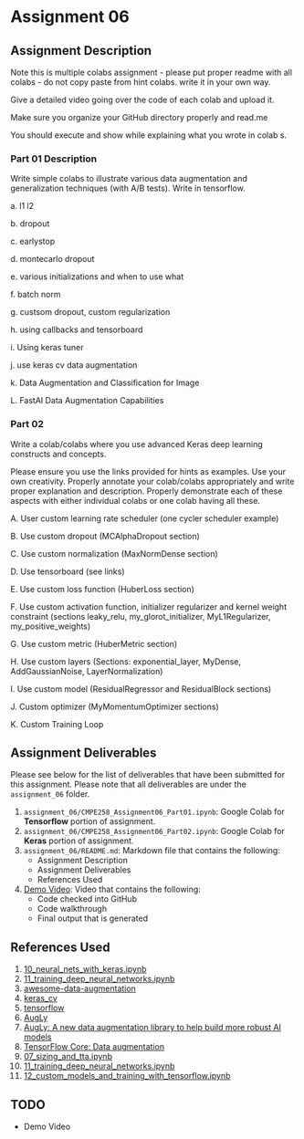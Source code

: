# Assignment 06

## Assignment Description

Note this is multiple colabs assignment - please put proper readme with all colabs - do not copy paste from hint colabs. write it in your own way.

Give a detailed video going over the code of each colab and upload it.

Make sure you organize your GitHub directory properly and read.me

You should execute and show while explaining what you wrote in colab s.

### Part 01 Description

Write simple colabs to illustrate various data augmentation and generalization techniques (with A/B tests).
Write in tensorflow.

a. l1 l2

b. dropout

c. earlystop

d. montecarlo dropout

e. various initializations and when to use what

f. batch norm

g. custsom dropout, custom regularization

h. using callbacks and tensorboard

i. Using keras tuner

j. use keras cv data augmentation

k. Data Augmentation and Classification for Image

L. FastAI Data Augmentation Capabilities

### Part 02

Write a colab/colabs where you use advanced Keras deep learning constructs and concepts.

Please ensure you use the links provided for hints as examples. Use your own creativity. Properly annotate your colab/colabs appropriately and write proper explanation and description. Properly demonstrate each of these aspects with either individual colabs or one colab having all these.

A. User custom learning rate scheduler (one cycler scheduler example)

B. Use custom dropout (MCAlphaDropout section)

C. Use custom normalization (MaxNormDense section)

D. Use tensorboard (see links)

E. Use custom loss function (HuberLoss section)

F. Use custom activation function, initializer regularizer and kernel weight constraint (sections leaky_relu, my_glorot_initializer, MyL1Regularizer, my_positive_weights)

G. Use custom metric (HuberMetric section)

H. Use custom layers (Sections: exponential_layer, MyDense, AddGaussianNoise, LayerNormalization)

I. Use custom model (ResidualRegressor and ResidualBlock sections)

J. Custom optimizer (MyMomentumOptimizer sections)

K. Custom Training Loop  

## Assignment Deliverables

Please see below for the list of deliverables that have been submitted for this assignment.
Please note that all deliverables are under the `assignment_06` folder.

1. `assignment_06/CMPE258_Assignment06_Part01.ipynb`: Google Colab for **Tensorflow** portion of assignment.
2. `assignment_06/CMPE258_Assignment06_Part02.ipynb`: Google Colab for **Keras** portion of assignment.
3. `assignment_06/README.md`: Markdown file that contains the following:
   - Assignment Description
   - Assignment Deliverables
   - References Used
4. [Demo Video](https://youtu.be/dF05aWT57zI): Video that contains the following:
   - Code checked into GitHub
   - Code walkthrough
   - Final output that is generated

## References Used

1. [10_neural_nets_with_keras.ipynb](https://github.com/ageron/handson-ml3/blob/main/10_neural_nets_with_keras.ipynb)
2. [11_training_deep_neural_networks.ipynb](https://github.com/ageron/handson-ml3/blob/main/11_training_deep_neural_networks.ipynb)
3. [awesome-data-augmentation](https://brunokrinski.github.io/awesome-data-augmentation/)
4. [keras_cv](https://keras.io/keras_cv/)
5. [tensorflow](https://www.tensorflow.org/)
6. [AugLy](https://github.com/facebookresearch/AugLy)
7. [AugLy: A new data augmentation library to help build more robust AI models](https://ai.meta.com/blog/augly-a-new-data-augmentation-library-to-help-build-more-robust-ai-models/)
8. [TensorFlow Core: Data augmentation](https://www.tensorflow.org/tutorials/images/data_augmentation)
9. [07_sizing_and_tta.ipynb](https://github.com/fastai/fastbook/blob/master/07_sizing_and_tta.ipynb)
10. [11_training_deep_neural_networks.ipynb](https://github.com/ageron/handson-ml2/blob/master/11_training_deep_neural_networks.ipynb)
11. [12_custom_models_and_training_with_tensorflow.ipynb](https://github.com/ageron/handson-ml2/blob/master/12_custom_models_and_training_with_tensorflow.ipynb)

## TODO

- Demo Video
